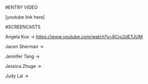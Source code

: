 #ENTRY VIDEO

[youtube link here]

#SCREENCASTS

Angela Kuo -> https://www.youtube.com/watch?v=8Cro2dETJUM

Jacen Sherman ->

Jennifer Tang ->

Jessica Zhuge ->

Judy Lai ->
